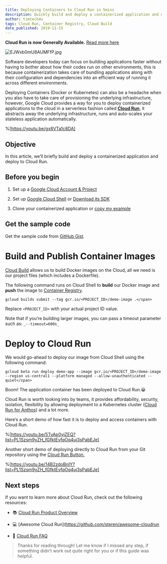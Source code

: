 ```yaml
---
title: Deploying Containers to Cloud Run in 5mins
description: Quickly build and deploy a containerized application and deploy to Cloud Run.
author: timtech4u
tags: Cloud Run, Container Registry, Cloud Build
date_published: 2019-11-15
---
```


**Cloud Run is now Generally Available.**  [Read more here](https://cloud.google.com/blog/products/serverless/knative-based-cloud-run-services-are-ga) 

![EJWxb0mU8AUMFfP.jpg](https://cdn.hashnode.com/res/hashnode/image/upload/v1573812122798/SnCoa5jff.jpeg)


Software developers today can focus on building applications faster without having to bother about how their codes run on other environments, this is because containerization takes care of bundling applications along with their configuration and dependencies into an efficient way of running it across different environments.


Deploying Containers (Docker or Kubernetes) can also be a headache when you also have to take care of provisioning the underlying infrastructure, however, Google Cloud provides a way for you to deploy containerized applications to the cloud in a serverless fashion called [**Cloud Run**](https://cloud.google.com/run/), it abstracts away the underlying infrastructure, runs and auto-scales your stateless application automatically.


%[https://youtu.be/gx8VTa1c8DA]


## Objective

In this article, we’ll briefly build and deploy a containerized application and deploy to Cloud Run.


## Before you begin

1. Set up a [Google Cloud Account & Project](https://cloud.google.com/gcp/getting-started/)

2. Set up [Google Cloud Shell](https://cloud.google.com/shell/) or [Download its SDK](https://cloud.google.com/sdk/)

3. Clone your containerized application or [copy my example](https://gist.github.com/Timtech4u/6639a92b4197ea831ba9b975c9b34a76)


## Get the sample code

Get the sample code from [GitHub Gist](https://gist.github.com/Timtech4u/6639a92b4197ea831ba9b975c9b34a76).


# Build and Publish Container Images

[Cloud Build](https://cloud.google.com/cloud-build/) allows us to build Docker images on the Cloud, all we need is our project files (which includes a Dockerfile).

The following command runs on Cloud Shell to **build** our Docker image and **push** the image to [Container Registry](https://cloud.google.com/container-registry/).


```
gcloud builds submit --tag gcr.io/<PROJECT_ID>/demo-image .</span>
```


Replace `<PROJECT_ID>` with your actual project ID value.

Note that if you’re building larger images, you can pass a timeout parameter such as: `_--timeout=600s_`


# Deploy to Cloud Run

We would go-ahead to deploy our image from Cloud Shell using the following command:


```
gcloud beta run deploy demo-app --image gcr.io/<PROJECT_ID>/demo-image --region us-central1 --platform managed --allow-unauthenticated --quiet</span>
```

Boom! The application container has been deployed to Cloud Run.😀


Cloud Run is worth looking into by teams, it provides affordability, security, isolation, flexibility by allowing deployment to a Kubernetes cluster ([Cloud Run for Anthos](https://cloud.google.com/run/docs/quickstarts/prebuilt-deploy-gke)) and a lot more.


Here’s a short demo of how fast it is to deploy and access containers with Cloud Run.


%[https://youtu.be/5TvAp0yjZEQ?list=PL1Szsm9yZH_fGfktEvfqOq4uj3sPabEJe]


Another short demo of deploying directly to Cloud Run from your Git repository using the [Cloud Run Button.](https://www.youtube.com/watch?v=14B2zdoBnIY&list=PL1Szsm9yZH_fGfktEvfqOq4uj3sPabEJe&index=2)


%[https://youtu.be/14B2zdoBnIY?list=PL1Szsm9yZH_fGfktEvfqOq4uj3sPabEJe]


## Next steps

If you want to learn more about Cloud Run, check out the following resources:

- 📚 [Cloud Run Product Overview](https://cloud.google.com/run/)

- 💻 [Awesome Cloud Run](https://github.com/steren/awesome-cloudrun

- 🙋 [Cloud Run FAQ](https://github.com/ahmetb/cloud-run-faq)


> Thanks for reading through! Let me know if I missed any step, if something didn’t work out quite right for you or if this guide was helpful.
